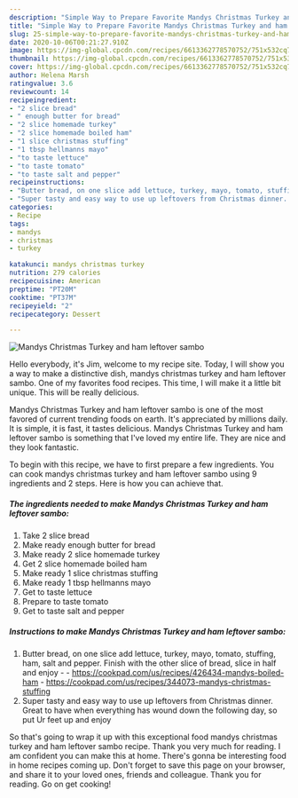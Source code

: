 ```yaml
---
description: "Simple Way to Prepare Favorite Mandys Christmas Turkey and ham leftover sambo"
title: "Simple Way to Prepare Favorite Mandys Christmas Turkey and ham leftover sambo"
slug: 25-simple-way-to-prepare-favorite-mandys-christmas-turkey-and-ham-leftover-sambo
date: 2020-10-06T00:21:27.910Z
image: https://img-global.cpcdn.com/recipes/6613362778570752/751x532cq70/mandys-christmas-turkey-and-ham-leftover-sambo-recipe-main-photo.jpg
thumbnail: https://img-global.cpcdn.com/recipes/6613362778570752/751x532cq70/mandys-christmas-turkey-and-ham-leftover-sambo-recipe-main-photo.jpg
cover: https://img-global.cpcdn.com/recipes/6613362778570752/751x532cq70/mandys-christmas-turkey-and-ham-leftover-sambo-recipe-main-photo.jpg
author: Helena Marsh
ratingvalue: 3.6
reviewcount: 14
recipeingredient:
- "2 slice bread"
- " enough butter for bread"
- "2 slice homemade turkey"
- "2 slice homemade boiled ham"
- "1 slice christmas stuffing"
- "1 tbsp hellmanns mayo"
- "to taste lettuce"
- "to taste tomato"
- "to taste salt and pepper"
recipeinstructions:
- "Butter bread, on one slice add lettuce, turkey, mayo, tomato, stuffing, ham, salt and pepper. Finish with the other slice of bread, slice in half and enjoy  https://cookpad.com/us/recipes/426434-mandys-boiled-ham https://cookpad.com/us/recipes/344073-mandys-christmas-stuffing"
- "Super tasty and easy way to use up leftovers from Christmas dinner. Great to have when everything has wound down the following day, so put Ur feet up and enjoy"
categories:
- Recipe
tags:
- mandys
- christmas
- turkey

katakunci: mandys christmas turkey 
nutrition: 279 calories
recipecuisine: American
preptime: "PT20M"
cooktime: "PT37M"
recipeyield: "2"
recipecategory: Dessert

---
```



![Mandys Christmas Turkey and ham leftover sambo](https://img-global.cpcdn.com/recipes/6613362778570752/751x532cq70/mandys-christmas-turkey-and-ham-leftover-sambo-recipe-main-photo.jpg)

Hello everybody, it's Jim, welcome to my recipe site. Today, I will show you a way to make a distinctive dish, mandys christmas turkey and ham leftover sambo. One of my favorites food recipes. This time, I will make it a little bit unique. This will be really delicious.

Mandys Christmas Turkey and ham leftover sambo is one of the most favored of current trending foods on earth. It's appreciated by millions daily. It is simple, it is fast, it tastes delicious. Mandys Christmas Turkey and ham leftover sambo is something that I've loved my entire life. They are nice and they look fantastic.




To begin with this recipe, we have to first prepare a few ingredients. You can cook mandys christmas turkey and ham leftover sambo using 9 ingredients and 2 steps. Here is how you can achieve that.

<!--inarticleads1-->

##### The ingredients needed to make Mandys Christmas Turkey and ham leftover sambo:

1. Take 2 slice bread
1. Make ready  enough butter for bread
1. Make ready 2 slice homemade turkey
1. Get 2 slice homemade boiled ham
1. Make ready 1 slice christmas stuffing
1. Make ready 1 tbsp hellmanns mayo
1. Get to taste lettuce
1. Prepare to taste tomato
1. Get to taste salt and pepper




<!--inarticleads2-->

##### Instructions to make Mandys Christmas Turkey and ham leftover sambo:

1. Butter bread, on one slice add lettuce, turkey, mayo, tomato, stuffing, ham, salt and pepper. Finish with the other slice of bread, slice in half and enjoy -  - https://cookpad.com/us/recipes/426434-mandys-boiled-ham - https://cookpad.com/us/recipes/344073-mandys-christmas-stuffing
1. Super tasty and easy way to use up leftovers from Christmas dinner. Great to have when everything has wound down the following day, so put Ur feet up and enjoy




So that's going to wrap it up with this exceptional food mandys christmas turkey and ham leftover sambo recipe. Thank you very much for reading. I am confident you can make this at home. There's gonna be interesting food in home recipes coming up. Don't forget to save this page on your browser, and share it to your loved ones, friends and colleague. Thank you for reading. Go on get cooking!

